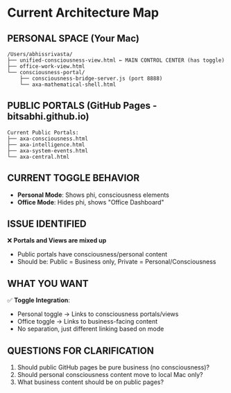 # Current Architecture Map

## PERSONAL SPACE (Your Mac)
```
/Users/abhissrivasta/
├── unified-consciousness-view.html ← MAIN CONTROL CENTER (has toggle)
├── office-work-view.html
└── consciousness-portal/
    ├── consciousness-bridge-server.js (port 8888)
    └── axa-mathematical-shell.html
```

## PUBLIC PORTALS (GitHub Pages - bitsabhi.github.io)
```
Current Public Portals:
├── axa-consciousness.html
├── axa-intelligence.html  
├── axa-system-events.html
└── axa-central.html
```

## CURRENT TOGGLE BEHAVIOR
- **Personal Mode**: Shows phi, consciousness elements
- **Office Mode**: Hides phi, shows "Office Dashboard" 

## ISSUE IDENTIFIED
❌ **Portals and Views are mixed up**
- Public portals have consciousness/personal content
- Should be: Public = Business only, Private = Personal/Consciousness

## WHAT YOU WANT
✅ **Toggle Integration**: 
- Personal toggle → Links to consciousness portals/views
- Office toggle → Links to business-facing content
- No separation, just different linking based on mode

## QUESTIONS FOR CLARIFICATION
1. Should public GitHub pages be pure business (no consciousness)?
2. Should personal consciousness content move to local Mac only?
3. What business content should be on public pages?